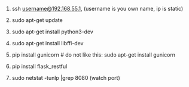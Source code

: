 1. ssh username@192.168.55.1, (username is you own name, ip is static)

2. sudo apt-get update

3. sudo apt-get install python3-dev

4. sudo apt-get install libffi-dev
5. pip install gunicorn # do not like this: sudo apt-get install gunicorn

6. pip install flask_restful

7. sudo netstat -tunlp |grep 8080 (watch port)